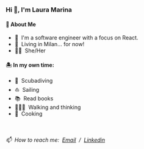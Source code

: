 

<!--
**lauramarinab/lauramarinab** is a ✨ _special_ ✨ repository because its `README.md` (this file) appears on your GitHub profile.

Here are some ideas to get you started:

- 🔭 I’m currently working on ...
- 🌱 I’m currently learning ...
- 👯 I’m looking to collaborate on ...
- 🤔 I’m looking for help with ...
- 💬 Ask me about ...
- 📫 How to reach me: ...
- 😄 Pronouns: ...
- ⚡ Fun fact: ...
-->

### Hi 👋, I'm Laura Marina


#### 👾 About Me
- 👋 &nbsp;I'm a software engineer with a focus on React. 
- 📍 &nbsp;Living in Milan... for now!
- 🏳️‍🌈 &nbsp;She/Her

#### 🏝 In my own time:
- 🤿 &nbsp;Scubadiving
- ⛵ &nbsp;Sailing
- 📚 &nbsp;Read books
- 🚶🏻‍♀️ &nbsp;Walking and thinking
- 🍝 &nbsp;Cooking 
<br/>

###### 📫 &nbsp;How to reach me: &nbsp;[Email](mailto:lauramarinabianchi@gmail.com) &nbsp;/&nbsp; [Linkedin](https://www.linkedin.com/in/lauramarinabianchi/)
